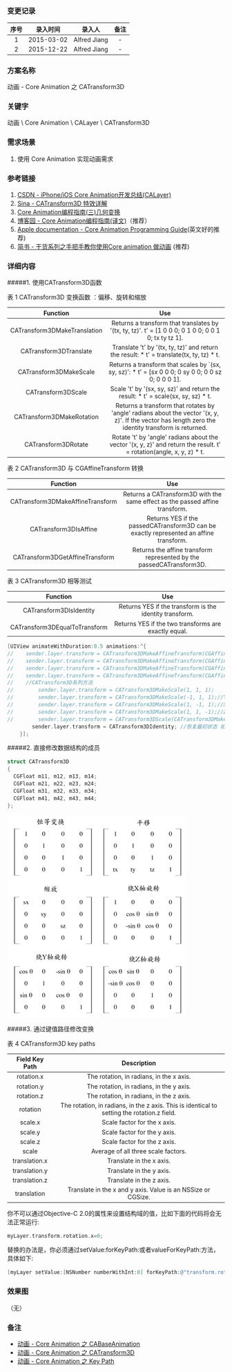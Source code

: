 ### 变更记录

| 序号 | 录入时间 | 录入人 | 备注 |
|:--------:|:--------:|:--------:|:--------:|
| 1 | 2015-03-02 | Alfred Jiang | - |
| 2 | 2015-12-22 | Alfred Jiang | - |

### 方案名称

动画 - Core Animation 之 CATransform3D

### 关键字

动画 \ Core Animation \ CALayer \ CATransform3D

### 需求场景

1. 使用 Core Animation 实现动画需求

### 参考链接

1. [CSDN - iPhone/iOS Core Animation开发总结(CALayer)](http://blog.csdn.net/jerryvon/article/details/7527247)
2. [Sina - CATransform3D 特效详解](http://blog.sina.com.cn/s/blog_8f5097be0101b91z.html)
3. [Core Animation编程指南(三)几何变换](http://www.dreamingwish.com/article/coreanimation-programming-guide-c-the-geometric-transformation.html)
4. [博客园 - Core Animation编程指南(译文)](http://www.cnblogs.com/xdream86/p/3250782.html)（推荐）
5. [Apple documentation - Core Animation Programming Guide](https://developer.apple.com/library/ios/documentation/Cocoa/Conceptual/CoreAnimation_guide/Introduction/Introduction.html)(英文好的推荐)
6. [简书 - 干货系列之手把手教你使用Core animation 做动画](http://www.jianshu.com/p/1e2b8ff3519e) (推荐)

### 详细内容

#####1. 使用CATransform3D函数

表 1  CATransform3D 变换函数 ：偏移、旋转和缩放

|Function|Use|
| :--: | :--: |
| CATransform3DMakeTranslation | Returns a transform that translates by '(tx, ty, tz)'. t' = [1 0 0 0; 0 1 0 0; 0 0 1 0; tx ty tz 1]. |
| CATransform3DTranslate | Translate 't' by '(tx, ty, tz)' and return the result: * t' = translate(tx, ty, tz) * t. |
| CATransform3DMakeScale | Returns a transform that scales by `(sx, sy, sz)': * t' = [sx 0 0 0; 0 sy 0 0; 0 0 sz 0; 0 0 0 1]. |
| CATransform3DScale | Scale 't' by '(sx, sy, sz)' and return the result: * t' = scale(sx, sy, sz) * t. |
| CATransform3DMakeRotation | Returns a transform that rotates by 'angle' radians about the vector '(x, y, z)'. If the vector has length zero the identity transform is returned. |
| CATransform3DRotate | Rotate 't' by 'angle' radians about the vector '(x, y, z)' and return the result. t' = rotation(angle, x, y, z) * t. |

表 2  CATransform3D 与 CGAffineTransform 转换

|Function|Use|
| :--: | :--: |
| CATransform3DMakeAffineTransform | Returns a CATransform3D with the same effect as the passed affine transform. |
| CATransform3DIsAffine | Returns YES if the passedCATransform3D can be exactly represented an affine transform. |
| CATransform3DGetAffineTransform | Returns the affine transform represented by the passedCATransform3D.|

表 3  CATransform3D 相等测试

|Function|Use|
| :--: | :--: |
| CATransform3DIsIdentity |Returns YES if the transform is the identity transform. |
| CATransform3DEqualToTransform | Returns YES if the two transforms are exactly equal. |

```objectivec
[UIView animateWithDuration:0.5 animations:^{
//    sender.layer.transform = CATransform3DMakeAffineTransform(CGAffineTransformMakeScale(1, 1)); //原位置
//    sender.layer.transform = CATransform3DMakeAffineTransform(CGAffineTransformMakeScale(1, -1)); //上下颠倒
//    sender.layer.transform = CATransform3DMakeAffineTransform(CGAffineTransformMakeScale(-1, 1)); //左右颠倒
//    sender.layer.transform = CATransform3DMakeAffineTransform(CGAffineTransformMakeScale(-1, -1)); //上下左右颠倒
//    //CATransform3D系列方法
//        sender.layer.transform = CATransform3DMakeScale(1, 1, 1);
//        sender.layer.transform = CATransform3DMakeScale(-1, 1, 1);//Y轴颠倒
//        sender.layer.transform = CATransform3DMakeScale(1, -1, 1);//X轴颠倒
//        sender.layer.transform = CATransform3DMakeScale(1, 1, -1);//Z轴颠倒
//        sender.layer.transform = CATransform3DScale(CATransform3DMakeScale(2, 2, 2), 1, -1, 1); //XYZ放大到2倍，再X轴颠倒
        sender.layer.transform = CATransform3DIdentity; //恢复最初状态 如果不恢复初始状态可能导致按钮无法点击
    }];
```

#####2. 直接修改数据结构的成员
```objectivec
struct CATransform3D
{
  CGFloat m11, m12, m13, m14;
  CGFloat m21, m22, m23, m24;
  CGFloat m31, m32, m33, m34;
  CGFloat m41, m42, m43, m44;
};
```
![CATransform3DStruct](Images/Image_00035_00001.png)

#####3. 通过键值路径修改变换

表 4  CATransform3D key paths

| Field Key Path | Description |
| :--: | :--: |
| rotation.x | The rotation, in radians, in the x axis. |
| rotation.y | The rotation, in radians, in the y axis. |
| rotation.z | The rotation, in radians, in the z axis. |
| rotation | The rotation, in radians, in the z axis. This is identical to setting the rotation.z field. |
| scale.x | Scale factor for the x axis. |
| scale.y | Scale factor for the y axis. |
| scale.z | Scale factor for the z axis. |
| scale | Average of all three scale factors. |
| translation.x | Translate in the x axis. |
| translation.y | Translate in the y axis. |
| translation.z | Translate in the z axis. |
| translation | Translate in the x and y axis. Value is an NSSize or CGSize. |

你不可以通过Objective-C 2.0的属性来设置结构域的值，比如下面的代码将会无法正常运行:
```objectivec
myLayer.transform.rotation.x=0;
```
替换的办法是，你必须通过setValue:forKeyPath:或者valueForKeyPath:方法，具体如下:
```objectivec
[myLayer setValue:[NSNumber numberWithInt:0] forKeyPath:@"transform.rotation.x"];
```

### 效果图
（无）

### 备注

* [动画 - Core Animation 之 CABaseAnimation](Note_00045_20151222.md)
* [动画 - Core Animation 之 CATransform3D](Note_00035_20151222.md)
* [动画 - Core Animation 之 Key Path](Note_00046_20151222.md)
